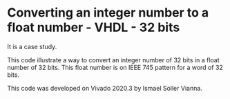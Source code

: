# Converting an integer number to a float number - VHDL - 32 bits

It is a case study.

This code illustrate a way to convert an integer number of 32 bits in a float number of 32 bits. This float number is on IEEE 745 pattern for a word of 32 bits.

This code was developed on Vivado 2020.3 by Ismael Soller Vianna.
